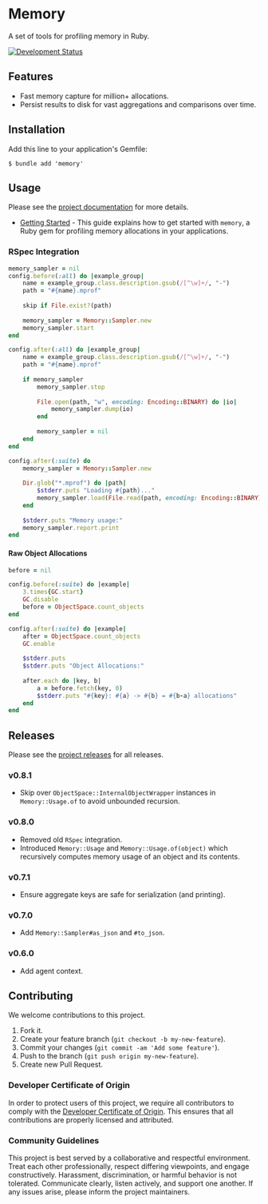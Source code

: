 # Memory

A set of tools for profiling memory in Ruby.

[![Development Status](https://github.com/socketry/memory/workflows/Test/badge.svg)](https://github.com/socketry/memory/actions?workflow=Test)

## Features

  - Fast memory capture for million+ allocations.
  - Persist results to disk for vast aggregations and comparisons over time.

## Installation

Add this line to your application's Gemfile:

``` shell
$ bundle add 'memory'
```

## Usage

Please see the [project documentation](https://socketry.github.io/memory/) for more details.

  - [Getting Started](https://socketry.github.io/memory/guides/getting-started/index) - This guide explains how to get started with `memory`, a Ruby gem for profiling memory allocations in your applications.

### RSpec Integration

``` ruby
memory_sampler = nil
config.before(:all) do |example_group|
	name = example_group.class.description.gsub(/[^\w]+/, "-")
	path = "#{name}.mprof"
	
	skip if File.exist?(path)
	
	memory_sampler = Memory::Sampler.new
	memory_sampler.start
end

config.after(:all) do |example_group|
	name = example_group.class.description.gsub(/[^\w]+/, "-")
	path = "#{name}.mprof"
	
	if memory_sampler
		memory_sampler.stop
		
		File.open(path, "w", encoding: Encoding::BINARY) do |io|
			memory_sampler.dump(io)
		end
		
		memory_sampler = nil
	end
end

config.after(:suite) do
	memory_sampler = Memory::Sampler.new
	
	Dir.glob("*.mprof") do |path|
		$stderr.puts "Loading #{path}..."
		memory_sampler.load(File.read(path, encoding: Encoding::BINARY))
	end
	
	$stderr.puts "Memory usage:"
	memory_sampler.report.print
end
```

#### Raw Object Allocations

``` ruby
before = nil

config.before(:suite) do |example|
	3.times{GC.start}
	GC.disable
	before = ObjectSpace.count_objects
end

config.after(:suite) do |example|
	after = ObjectSpace.count_objects
	GC.enable
	
	$stderr.puts
	$stderr.puts "Object Allocations:"
	
	after.each do |key, b|
		a = before.fetch(key, 0)
		$stderr.puts "#{key}: #{a} -> #{b} = #{b-a} allocations"
	end
end
```

## Releases

Please see the [project releases](https://socketry.github.io/memory/releases/index) for all releases.

### v0.8.1

  - Skip over `ObjectSpace::InternalObjectWrapper` instances in `Memory::Usage.of` to avoid unbounded recursion.

### v0.8.0

  - Removed old `RSpec` integration.
  - Introduced `Memory::Usage` and `Memory::Usage.of(object)` which recursively computes memory usage of an object and its contents.

### v0.7.1

  - Ensure aggregate keys are safe for serialization (and printing).

### v0.7.0

  - Add `Memory::Sampler#as_json` and `#to_json`.

### v0.6.0

  - Add agent context.

## Contributing

We welcome contributions to this project.

1.  Fork it.
2.  Create your feature branch (`git checkout -b my-new-feature`).
3.  Commit your changes (`git commit -am 'Add some feature'`).
4.  Push to the branch (`git push origin my-new-feature`).
5.  Create new Pull Request.

### Developer Certificate of Origin

In order to protect users of this project, we require all contributors to comply with the [Developer Certificate of Origin](https://developercertificate.org/). This ensures that all contributions are properly licensed and attributed.

### Community Guidelines

This project is best served by a collaborative and respectful environment. Treat each other professionally, respect differing viewpoints, and engage constructively. Harassment, discrimination, or harmful behavior is not tolerated. Communicate clearly, listen actively, and support one another. If any issues arise, please inform the project maintainers.
